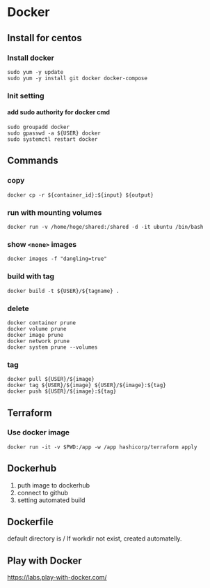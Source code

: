 # Docker
## Install for centos
### Install docker
```
sudo yum -y update
sudo yum -y install git docker docker-compose
```

### Init setting
#### add sudo authority for docker cmd
```
sudo groupadd docker
sudo gpasswd -a ${USER} docker
sudo systemctl restart docker
```

## Commands
### copy
```
docker cp -r ${container_id}:${input} ${output}
```

### run with mounting volumes
```
docker run -v /home/hoge/shared:/shared -d -it ubuntu /bin/bash
```

### show `<none>` images
```
docker images -f "dangling=true"
```

### build with tag
```
docker build -t ${USER}/${tagname} .
```

### delete
```
docker container prune
docker volume prune
docker image prune
docker network prune
docker system prune --volumes
```

### tag
```
docker pull ${USER}/${image}
docker tag ${USER}/${image} ${USER}/${image}:${tag}
docker push ${USER}/${image}:${tag}
```

## Terraform
### Use docker image
```
docker run -it -v $PWD:/app -w /app hashicorp/terraform apply
```

## Dockerhub
1. puth image to dockerhub
2. connect to github
3. setting automated build

## Dockerfile
default directory is /
If workdir not exist, created automatelly.

## Play with Docker
https://labs.play-with-docker.com/